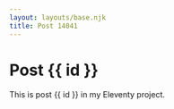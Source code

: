 ```yaml
---
layout: layouts/base.njk
title: Post 14041
---
```


# Post {{ id }}

This is post {{ id }} in my Eleventy project.
